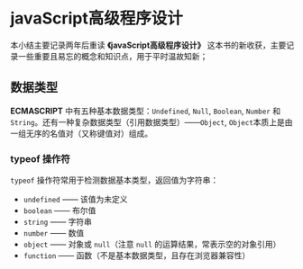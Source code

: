 # javaScript高级程序设计
本小结主要记录两年后重读 **《javaScript高级程序设计》** 这本书的新收获，主要记录一些重要且易忘的概念和知识点，用于平时温故知新；

## 数据类型
**ECMASCRIPT** 中有五种基本数据类型：`Undefined`, `Null`, `Boolean`, `Number` 和 `String`。还有一种复杂数据类型（引用数据类型）——`Object`, `Object`本质上是由一组无序的名值对（又称键值对）组成。

### typeof 操作符
`typeof` 操作符常用于检测数据基本类型，返回值为字符串：
- `undefined` —— 该值为未定义
- `boolean` —— 布尔值
- `string` —— 字符串
- `number` —— 数值
- `object` —— 对象或 `null`（注意 `null` 的运算结果，常表示空的对象引用）
- `function` —— 函数（不是基本数据类型，且存在浏览器兼容性）

